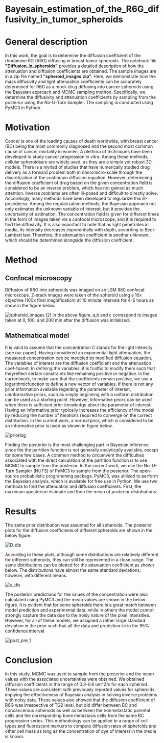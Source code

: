 # Bayesain_estimation_of_the_R6G_diffusivity_in_tumor_spheroids

# General description
In this work, the goal is to determine the diffusion coefficient of the rhodamine 6G (R6G) diffusing in breast tumor spheroids. The notebook file **"Diffusion_in_spheroids"** provides a detailed description of how the attenuation and diffusion coefficients are obtained. The sample images are in a zip file named **"spheroid_images.zip".**
Here, we demonstrate how the mass diffusivity and light attenuation coefficients can be accurately determined for R6G as a mock drug diffusing into cancer spheroids using the Bayesian approach and MCMC sampling method. Specifically, we determine the diffusivity and attenuation coefficients by sampling from the posterior using the No-U-Turn Sampler. The sampling is conducted using PyMC3 in Python. 

# Motivation
Cancer is one of the leading causes of death worldwide, with breast cancer (BC) being the most commonly diagnosed and the second most common cause of cancer mortality in women. A plethora of techniques have been developed to study cancer progression in vitro. Among these methods, cellular spheroidsare are widely used, as they are a simple yet robust 3D models. There is a myriad of studies that have numerically studied drug delivery as a forward problem both in nano/micro-scale through the discretization of the continuum diffusion equation. However, determining the diffusion coefficient of drug based on the given concentration field is considered to be an inverse problem, which has not gained as much attention. Inverse problems are often ill-posed and difficult to directly solve. Accordingly, many methods have been developed to regularize this ill-posedness. Among the regularization methods, the Bayesian approach not only estimates the unknown variable of interest, but it provides the uncertainty of estimation. The concentration field is given for different times in the form of images taken via a confocal microscope, and it is required to find the diffusivity. It is also important to note that as light penetrates in media, its intensity decreases exponentially with depth, according to Beer-Lambert law.  Therefore, the attenuation coefficient is another unknown, which should be determined alongside the diffusion coefficient.



# Method
## Confocal microscopy
Diffusion of R6G into spheroids was imaged on an LSM 880 confocal microscope. Z-stack images were taken of the spheroid using a 10x objective (100x final magnification) at 10 minute intervals for 4-6 hours as show in the figure below.

![spheroid_images (2)](https://user-images.githubusercontent.com/60017299/143723639-7c903926-9106-4868-8efd-ee12921b57e0.png)
 In the above figure, a,b and c correspond to images taken at 0, 100, and 200 min after the diffusion was initialized.


## Mathematical model

It is valid to assume that the concentration C stands for the light intensity (see our paper). Having considered an exponential light attenuation, the measured concentration can be modeled by modified diffusion equation. The variables of interest are the diffusion coefficient and the attenuation coef-ficient. In defining the variables, it is fruitful to modify them such that theyreflect certain constraints like remaining positive or negative. In the currentwork, to make sure that the coefficients remain positive, we use a logarithmicfunction to define a new vector of variables. If there is not any prior information available regarding the parameter of interest, uninformative priors, such as simply beginning with a uniform distribution can be used as a starting point. However, informative priors can be used when there is sufficient prior knowledge about the parameter of interest. Having an informative prior typically increases the efficiency of the model by reducing the number of iterations required to converge on the correct distribution. In the current work, a normal prior, which is considered to be an informative prior is used as shown in figure below.

![priorlog](https://user-images.githubusercontent.com/60017299/143724101-7fffeccc-ba7e-4416-9b0c-72b2e930878f.png)

Finding the posterior is the most challenging part in Bayesian inference since the the partition function is not generally analytically available, except for some few cases. A common method to circumvent the difficulties associated with the direct calculation of the partition function is to use MCMC to sample from the posterior. In the current work, we use the No-U-Turn Sampler (NUTS) of PyMC3 to sample from the posterior. The open-source probabilistic programming package, PyMC3, was utilized to perform the Bayesian analysis, which is available for free use in Python. We use two methods to find the attenuation and diffusion coefficients. First, the maximum aposteriori estimate and then the mean of posterior distributions.

# Results

The same prior distribution was assumed for all spheroids. The posterior plots for the diffusion coefficients of different spheroids are shown in the below figure.

![D_dis](https://user-images.githubusercontent.com/60017299/143724220-8a48413d-1528-446f-a444-2a690c555d33.png)

According to these plots, although some distributions are relatively different for different spheroids, they can still be represented in a close range. The same distributions can be plotted for the attanuation coefficient as shown below. The distributions have almost the same standard deviations; however, with different means.

![a_dis](https://user-images.githubusercontent.com/60017299/143724335-ff8dad85-1b3f-45aa-9602-0e8c25fa575e.png)

The posterior predictions for the values of the concentration were also calculated using PyMC3 and the mean values are shown in the below figure. It is evident that for some spheroids there is a great match between model prediction and experimental data, while in others the model cannot strongly capture the data due to the noisy nature of the pixel intensities. However, for all of these models, we assigned a rather large standard deviation in the prior such that all the data and prediction lie in the 95% confidence interval.

![post_pre_1](https://user-images.githubusercontent.com/60017299/143724619-553d612f-f76d-43c8-9c92-ca1dd3c51d0c.png)

# Conclusion
In this study, MCMC was used to sample from the posterior and the mean values with the associated uncertainties were obtained. We obtained diffusion coefficients in the range of 0.3-0.6 um^2/s for each spheroid. These values are consistent with previously reported values for spheroids, implying the effectiveness of Bayesian analysis in solving inverse problems with noisy data. These values also showed that the diffusion coefficient of R6G was irrespective of TG2 level, but did differ between BC and noncancerous spheroids as well as between the nonmetastatic parental cells and the corresponding bone metastasis cells from the same BC progression series. This methodology can be applied to a range of cell types and fluorescent markers to compute diffusion rates of spheroids and other cell mass as long as the concentration of dye of interest in the media is known.
 
 


